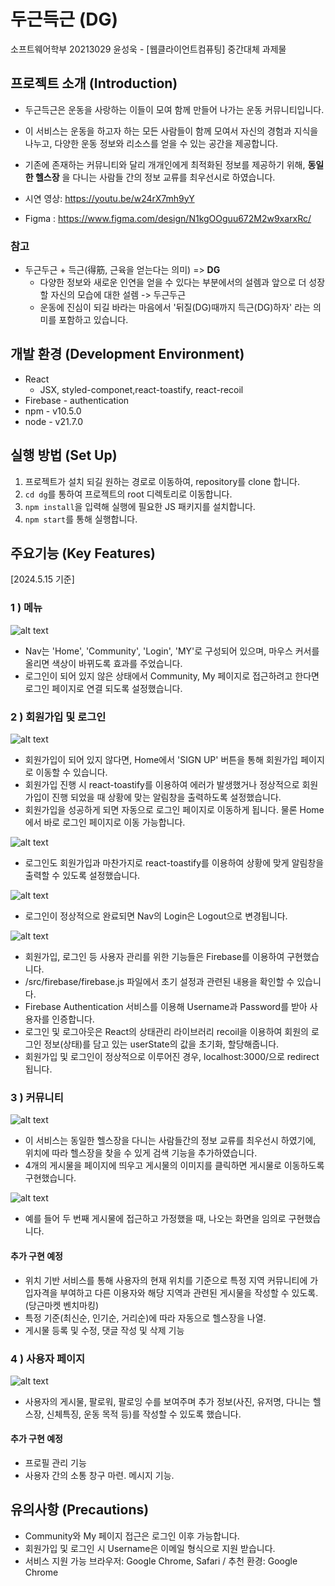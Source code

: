 # 두근득근 (DG)
소프트웨어학부 20213029 윤성욱 - [웹클라이언트컴퓨팅] 중간대체 과제물
## 프로젝트 소개 (Introduction)
- 두근득근은 운동을 사랑하는 이들이 모여 함께 만들어 나가는 운동 커뮤니티입니다. 
- 이 서비스는 운동을 하고자 하는 모든 사람들이 함께 모여서 자신의 경험과 지식을 나누고, 다양한 운동 정보와 리소스를 얻을 수 있는 공간을 제공합니다.
- 기존에 존재하는 커뮤니티와 달리 개개인에게 최적화된 정보를 제공하기 위해, __동일한 헬스장__ 을 다니는 사람들 간의 정보 교류를 최우선시로 하였습니다.

- 시연 영상: https://youtu.be/w24rX7mh9yY
- Figma : https://www.figma.com/design/N1kgOOguu672M2w9xarxRc/

### 참고
- 두근두근 + 득근(得筋, 근육을 얻는다는 의미) => __DG__
  * 다양한 정보와 새로운 인연을 얻을 수 있다는 부분에서의 설렘과 앞으로 더 성장할 자신의 모습에 대한 설렘 -> 두근두근 
  - 운동에 진심이 되길 바라는 마음에서 '뒤질(DG)때까지 득근(DG)하자' 라는 의미를 포함하고 있습니다.

## 개발 환경 (Development Environment)
-  React 
      * JSX, styled-componet,react-toastify, react-recoil
-  Firebase - authentication
- npm - v10.5.0
- node - v21.7.0


## 실행 방법 (Set Up)
1. 프로젝트가 설치 되길 원하는 경로로 이동하여, repository를 clone 합니다.
2. `cd dg`를 통하여 프로젝트의 root 디렉토리로 이동합니다.
3. `npm install`을 입력해 실행에 필요한 JS 패키지를 설치합니다.
4. `npm start`를 통해 실행합니다.

## 주요기능 (Key Features)
[2024.5.15 기준]

### 1 ) 메뉴
![alt text](documents/nav.png)

- Nav는 'Home', 'Community', 'Login', 'MY'로 구성되어 있으며, 마우스 커서를 올리면 색상이 바뀌도록 효과를 주었습니다.
- 로그인이 되어 있지 않은 상태에서 Community, My 페이지로 접근하려고 한다면 로그인 페이지로 연결 되도록 설정했습니다.


### 2 ) 회원가입 및 로그인
![alt text](documents/signup.png)
- 회원가입이 되어 있지 않다면, Home에서 'SIGN UP' 버튼을 통해 회원가입 페이지로 이동할 수 있습니다. 
- 회원가입 진행 시 react-toastify를 이용하여 에러가 발생했거나 정상적으로 회원가입이 진행 되었을 때 상황에 맞는 알림창을 출력하도록 설정했습니다. 
- 회원가입을 성공하게 되면 자동으로 로그인 페이지로 이동하게 됩니다. 물론 Home에서 바로 로그인 페이지로 이동 가능합니다. 

![alt text](documents/login.png)
- 로그인도 회원가입과 마찬가지로 react-toastify를 이용하여 상황에 맞게 알림창을 출력할 수 있도록 설정했습니다.

![alt text](documents/login2.png)
- 로그인이 정상적으로 완료되면 Nav의 Login은 Logout으로 변경됩니다.

![alt text](documents/firebase.png)
- 회원가입, 로그인 등 사용자 관리를 위한 기능들은 Firebase를 이용하여 구현했습니다. 
- /src/firebase/firebase.js 파일에서 초기 설정과 관련된 내용을 확인할 수 있습니다. 
- Firebase Authentication 서비스를 이용해 Username과 Password를 받아 사용자를 인증합니다. 
- 로그인 및 로그아웃은 React의 상태관리 라이브러리 recoil을 이용하여 회원의 로그인 정보(상태)를 담고 있는 userState의 값을 초기화, 할당해줍니다.
- 회원가입 및 로그인이 정상적으로 이루어진 경우, localhost:3000/으로 redirect 됩니다.

 
### 3 ) 커뮤니티
![alt text](documents/community.png)
- 이 서비스는 동일한 헬스장을 다니는 사람들간의 정보 교류를 최우선시 하였기에, 위치에 따라 헬스장을 찾을 수 있게 검색 기능을 추가하였습니다. 
- 4개의 게시물을 페이지에 띄우고 게시물의 이미지를 클릭하면 게시물로 이동하도록 구현했습니다.

![alt text](documents/community2.png)
- 예를 들어 두 번째 게시물에 접근하고 가정했을 때, 나오는 화면을 임의로 구현했습니다. 

#### 추가 구현 예정
- 위치 기반 서비스를 통해 사용자의 현재 위치를 기준으로 특정 지역 커뮤니티에 가입자격을 부여하고 다른 이용자와 해당 지역과 관련된 게시물을 작성할 수 있도록. (당근마켓 벤치마킹)
- 특정 기준(최신순, 인기순, 거리순)에 따라 자동으로 헬스장을 나열.
- 게시물 등록 및 수정, 댓글 작성 및 삭제 기능

### 4 ) 사용자 페이지
![alt text](documents/user.png)
- 사용자의 게시물, 팔로워, 팔로잉 수를 보여주며 추가 정보(사진, 유저명, 다니는 헬스장, 신체특징, 운동 목적 등)를 작성할 수 있도록 했습니다.

#### 추가 구현 예정
- 프로필 관리 기능
- 사용자 간의 소통 창구 마련. 메시지 기능.

## 유의사항 (Precautions)
- Community와 My 페이지 접근은 로그인 이후 가능합니다.
- 회원가입 및 로그인 시 Username은 이메일 형식으로 지원 받습니다.
- 서비스 지원 가능 브라우저: Google Chrome, Safari / 추천 환경: Google Chrome
